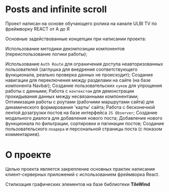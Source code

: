 # Posts and infinite scroll

Проект написан на основе обучающего ролика на канале ULBI TV по фреймворку REACT от А до Я

Основные задействованные концепции при написании проекта:

Использование методики декомпозиции компонентов (переиспользование логики работы);

Использование `Auth Route` для ограничения доступа неавторизованных пользователей (заглушка для внедрения соответствующего функционала, реально проверка данных не происходит);
Создание навигации для переключения между разделами на сайте (на базе компонента Navbar);
Создание пользовательских `хуков` для упрощения работы с данными;
Работа с `контекстом` для демонстрации прокидывания данных между несвязанными компонентами;
Оптимизация работы с роутами (рабочими маршрутами сайта) для динамического формирования 'карты' сайта;
Работа с бесконечной лентой дозагрузки постов на базе интерфейса `JS Observer`;
Создание модального диалога для добавления нового поста;
Добавление нового функционала по фильтрации, сортировки и пагинации постов;
Создание пользовательского `лоадера` и персональной страницы поста (с показом комментариев).

# О проекте
Целью проекта является закрепление основных практик написания клиент-серверных приложений с использованием фреймворка React.

Стилизация графических элементов на базе библиотеки **TileWind**
